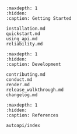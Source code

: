 ```{include} ../README.md
```

```{toctree}
:maxdepth: 1
:hidden:
:caption: Getting Started

installation.md
quickstart.md
using_api.md
reliability.md
```

```{toctree}
:maxdepth: 1
:hidden:
:caption: Development

contributing.md
conduct.md
render.md
release_walkthrough.md
changelog.md
```

```{toctree}
:maxdepth: 1
:hidden:
:caption: References

autoapi/index
```